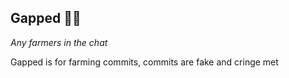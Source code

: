 ## Gapped 🧑‍🌾

*Any farmers in the chat*

Gapped is for farming commits, commits are fake and cringe met
